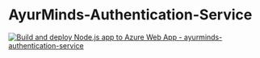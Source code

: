 # AyurMinds-Authentication-Service
[![Build and deploy Node.js app to Azure Web App - ayurminds-authentication-service](https://github.com/FYRP-2023/AyurMinds-Authentication-Service/actions/workflows/main_ayurminds-authentication-service.yml/badge.svg)](https://github.com/FYRP-2023/AyurMinds-Authentication-Service/actions/workflows/main_ayurminds-authentication-service.yml)